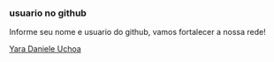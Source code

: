 ### usuario no github
 
Informe seu nome e usuario do github, vamos fortalecer a nossa rede! 




[Yara Daniele Uchoa](https://github.com/YaraDanieleUchoa/bootcamp-git-e-github)

